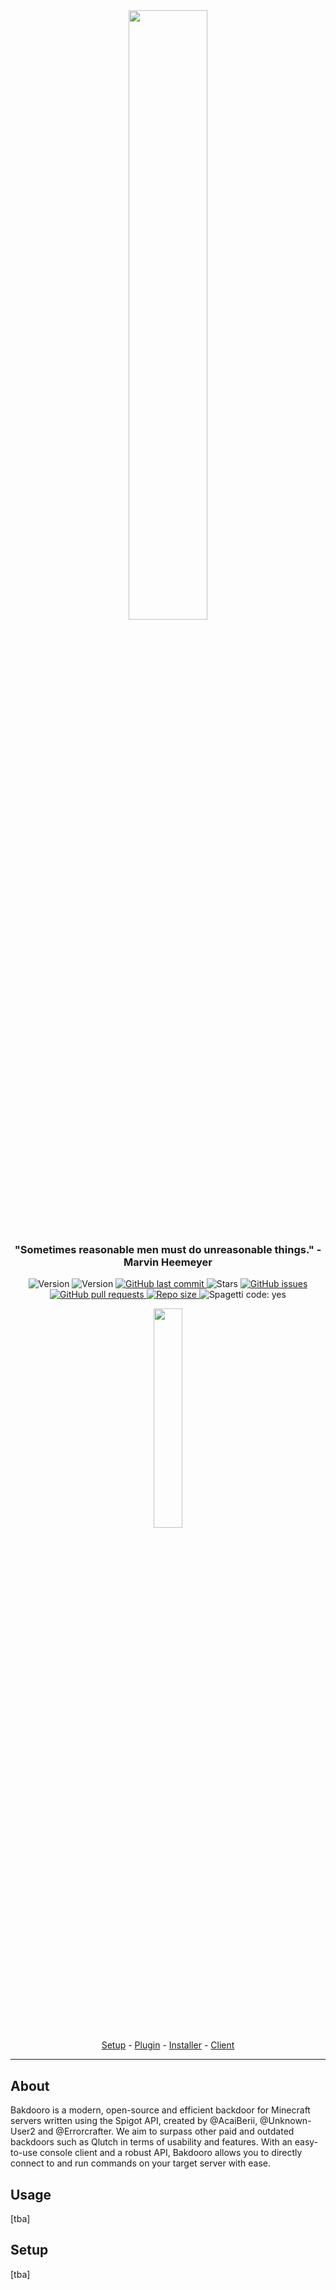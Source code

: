 <div align="center">
  <img src="https://github.com/Bakdooro/Bakdooro/blob/master/imgs/bakdooro_banner2000.png" width=50%">
  <h3>"Sometimes reasonable men must do unreasonable things." - Marvin Heemeyer</h3>

  <img src="https://img.shields.io/badge/Version-v1.1.1-Green?style=flat-square" alt="Version">
    <img src="https://img.shields.io/badge/Minecraft Version-1.17-blueviolet?style=flat-square" alt="Version">
  <a href="https://github.com/Bakdooro/Bakdooro/commits/master">
    <img src="https://img.shields.io/github/last-commit/Bakdooro/Bakdooro.svg?style=flat-square"
         alt="GitHub last commit">
    </a>
    <img src="https://img.shields.io/github/stars/Bakdooro/Bakdooro?style=flat-square" alt="Stars">
    <a href="https://github.com/Bakdooro/Bakdooro/issues">
    <img src="https://img.shields.io/github/issues-raw/Bakdooro/Bakdooro.svg?style=flat-square"
         alt="GitHub issues">
    </a>
    <a href="https://github.com/Bakdooro/Bakdooro/pulls">
    <img src="https://img.shields.io/github/issues-pr-raw/Bakdooro/Bakdooro.svg?style=flat-square"
         alt="GitHub pull requests">
    </a>
    <a href="https://github.com/Bakdooro/Bakdooro/">
    <img src="https://img.shields.io/github/repo-size/Bakdooro/Bakdooro.svg?style=flat-square"
            alt="Repo size">
    </a>
    <img src="https://img.shields.io/badge/spaghetti%20code-yes-success?style=flat-square" alt="Spagetti code: yes">
</div>

<p align="center">
  <img src="https://user-images.githubusercontent.com/18114966/132936934-80658aee-79a7-44cf-ba7b-45386a944c01.png" width="30%"><br>
  <a href="https://github.com/Bakdooro/Bakdooro-Setup">Setup</a> - <a href="https://github.com/Bakdooro/Bakdooro">Plugin</a> - <a href="https://github.com/Bakdooro/Bakdooro-Installer">Installer</a> - <a href="https://github.com/Bakdooro/Bakdooro-Client">Client</a>
<p>

---

## About
Bakdooro is a modern, open-source and efficient backdoor for Minecraft servers written using the Spigot API, created by @AcaiBerii, @Unknown-User2 and @Errorcrafter. We aim to surpass other paid and outdated backdoors such as Qlutch in terms of usability and features. With an easy-to-use console client and a robust API, Bakdooro allows you to directly connect to and run commands on your target server with ease.

## Usage
[tba]

## Setup
[tba]


